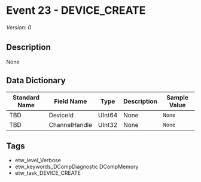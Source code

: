 # Event 23 - DEVICE_CREATE
###### Version: 0

## Description
None

## Data Dictionary
|Standard Name|Field Name|Type|Description|Sample Value|
|---|---|---|---|---|
|TBD|DeviceId|UInt64|None|`None`|
|TBD|ChannelHandle|UInt32|None|`None`|

## Tags
* etw_level_Verbose
* etw_keywords_DCompDiagnostic DCompMemory
* etw_task_DEVICE_CREATE